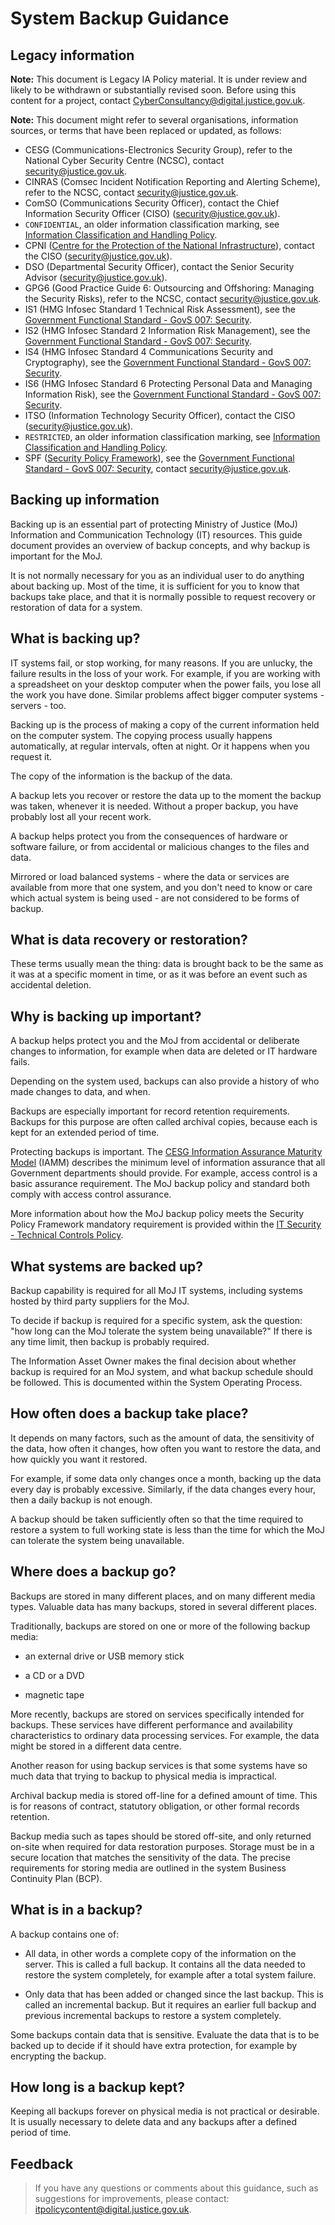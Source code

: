 # System Backup Guidance

## Legacy information

**Note:** This document is Legacy IA Policy material. It is under review and likely to be withdrawn or substantially revised soon. Before using this content for a project, contact [CyberConsultancy@digital.justice.gov.uk](mailto:CyberConsultancy@digital.justice.gov.uk).

**Note:** This document might refer to several organisations, information sources, or terms that have been replaced or updated, as follows:

-   CESG \(Communications-Electronics Security Group\), refer to the National Cyber Security Centre \(NCSC\), contact [security@justice.gov.uk](mailto:security@justice.gov.uk).
-   CINRAS \(Comsec Incident Notification Reporting and Alerting Scheme\), refer to the NCSC, contact [security@justice.gov.uk](mailto:security@justice.gov.uk).
-   ComSO \(Communications Security Officer\), contact the Chief Information Security Officer \(CISO\) \([security@justice.gov.uk](mailto:security@justice.gov.uk)\).
-   `CONFIDENTIAL`, an older information classification marking, see [Information Classification and Handling Policy](information-classification-and-handling-policy.md).
-   CPNI \([Centre for the Protection of the National Infrastructure](https://www.cpni.gov.uk/)\), contact the CISO \([security@justice.gov.uk](mailto:security@justice.gov.uk)\).
-   DSO \(Departmental Security Officer\), contact the Senior Security Advisor \([security@justice.gov.uk](mailto:security@justice.gov.uk)\).
-   GPG6 \(Good Practice Guide 6: Outsourcing and Offshoring: Managing the Security Risks\), refer to the NCSC, contact [security@justice.gov.uk](mailto:security@justice.gov.uk).
-   IS1 \(HMG Infosec Standard 1 Technical Risk Assessment\), see the [Government Functional Standard - GovS 007: Security](https://www.gov.uk/government/publications/government-functional-standard-govs-007-security).
-   IS2 \(HMG Infosec Standard 2 Information Risk Management\), see the [Government Functional Standard - GovS 007: Security](https://www.gov.uk/government/publications/government-functional-standard-govs-007-security).
-   IS4 \(HMG Infosec Standard 4 Communications Security and Cryptography\), see the [Government Functional Standard - GovS 007: Security](https://www.gov.uk/government/publications/government-functional-standard-govs-007-security).
-   IS6 \(HMG Infosec Standard 6 Protecting Personal Data and Managing Information Risk\), see the [Government Functional Standard - GovS 007: Security](https://www.gov.uk/government/publications/government-functional-standard-govs-007-security).
-   ITSO \(Information Technology Security Officer\), contact the CISO \([security@justice.gov.uk](mailto:security@justice.gov.uk)\).
-   `RESTRICTED`, an older information classification marking, see [Information Classification and Handling Policy](information-classification-and-handling-policy.md).
-   SPF \([Security Policy Framework](https://www.gov.uk/government/publications/security-policy-framework)\), see the [Government Functional Standard - GovS 007: Security](https://www.gov.uk/government/publications/government-functional-standard-govs-007-security), contact [security@justice.gov.uk](mailto:security@justice.gov.uk).

## Backing up information

Backing up is an essential part of protecting Ministry of Justice \(MoJ\) Information and Communication Technology \(IT\) resources. This guide document provides an overview of backup concepts, and why backup is important for the MoJ.

It is not normally necessary for you as an individual user to do anything about backing up. Most of the time, it is sufficient for you to know that backups take place, and that it is normally possible to request recovery or restoration of data for a system.

## What is backing up?

IT systems fail, or stop working, for many reasons. If you are unlucky, the failure results in the loss of your work. For example, if you are working with a spreadsheet on your desktop computer when the power fails, you lose all the work you have done. Similar problems affect bigger computer systems - servers - too.

Backing up is the process of making a copy of the current information held on the computer system. The copying process usually happens automatically, at regular intervals, often at night. Or it happens when you request it.

The copy of the information is the backup of the data.

A backup lets you recover or restore the data up to the moment the backup was taken, whenever it is needed. Without a proper backup, you have probably lost all your recent work.

A backup helps protect you from the consequences of hardware or software failure, or from accidental or malicious changes to the files and data.

Mirrored or load balanced systems - where the data or services are available from more that one system, and you don't need to know or care which actual system is being used - are not considered to be forms of backup.

## What is data recovery or restoration?

These terms usually mean the thing: data is brought back to be the same as it was at a specific moment in time, or as it was before an event such as accidental deletion.

## Why is backing up important?

A backup helps protect you and the MoJ from accidental or deliberate changes to information, for example when data are deleted or IT hardware fails.

Depending on the system used, backups can also provide a history of who made changes to data, and when.

Backups are especially important for record retention requirements. Backups for this purpose are often called archival copies, because each is kept for an extended period of time.

Protecting backups is important. The [CESG Information Assurance Maturity Model](https://www.ncsc.gov.uk/guidance/information-assurance-maturity-model-and-assessment-framework-gpg-40) \(IAMM\) describes the minimum level of information assurance that all Government departments should provide. For example, access control is a basic assurance requirement. The MoJ backup policy and standard both comply with access control assurance.

More information about how the MoJ backup policy meets the Security Policy Framework mandatory requirement is provided within the [IT Security - Technical Controls Policy](https://intranet.justice.gov.uk/guidance/security/it-computer-security/ict-security-policy-framework/).

## What systems are backed up?

Backup capability is required for all MoJ IT systems, including systems hosted by third party suppliers for the MoJ.

To decide if backup is required for a specific system, ask the question: "how long can the MoJ tolerate the system being unavailable?" If there is any time limit, then backup is probably required.

The Information Asset Owner makes the final decision about whether backup is required for an MoJ system, and what backup schedule should be followed. This is documented within the System Operating Process.

## How often does a backup take place?

It depends on many factors, such as the amount of data, the sensitivity of the data, how often it changes, how often you want to restore the data, and how quickly you want it restored.

For example, if some data only changes once a month, backing up the data every day is probably excessive. Similarly, if the data changes every hour, then a daily backup is not enough.

A backup should be taken sufficiently often so that the time required to restore a system to full working state is less than the time for which the MoJ can tolerate the system being unavailable.

## Where does a backup go?

Backups are stored in many different places, and on many different media types. Valuable data has many backups, stored in several different places.

Traditionally, backups are stored on one or more of the following backup media:

-   an external drive or USB memory stick

-   a CD or a DVD

-   magnetic tape


More recently, backups are stored on services specifically intended for backups. These services have different performance and availability characteristics to ordinary data processing services. For example, the data might be stored in a different data centre.

Another reason for using backup services is that some systems have so much data that trying to backup to physical media is impractical.

Archival backup media is stored off-line for a defined amount of time. This is for reasons of contract, statutory obligation, or other formal records retention.

Backup media such as tapes should be stored off-site, and only returned on-site when required for data restoration purposes. Storage must be in a secure location that matches the sensitivity of the data. The precise requirements for storing media are outlined in the system Business Continuity Plan \(BCP\).

## What is in a backup?

A backup contains one of:

-   All data, in other words a complete copy of the information on the server. This is called a full backup. It contains all the data needed to restore the system completely, for example after a total system failure.

-   Only data that has been added or changed since the last backup. This is called an incremental backup. But it requires an earlier full backup and previous incremental backups to restore a system completely.


Some backups contain data that is sensitive. Evaluate the data that is to be backed up to decide if it should have extra protection, for example by encrypting the backup.

## How long is a backup kept?

Keeping all backups forever on physical media is not practical or desirable. It is usually necessary to delete data and any backups after a defined period of time.

## Feedback

> If you have any questions or comments about this guidance, such as suggestions for improvements, please contact: [itpolicycontent@digital.justice.gov.uk](mailto:itpolicycontent@digital.justice.gov.uk).

